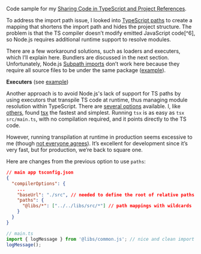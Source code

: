 Code sample for my [Sharing Code in TypeScript and Project References](https://theartofdev.com/2024/11/07/sharing-code-in-typescript-and-project-references/).

To address the import path issue, I looked into [TypeScript paths](https://www.typescriptlang.org/tsconfig/#paths) to create a mapping that shortens the import path and hides the project structure. The problem is that the TS compiler doesn’t modify emitted JavaScript code[^6], so Node.js requires additional runtime support to resolve modules.

There are a few workaround solutions, such as loaders and executers, which I’ll explain here. Bundlers are discussed in the next section. Unfortunately, Node.js [Subpath imports](https://nodejs.org/api/packages.html#subpath-imports) don’t work here because they require all source files to be under the same package ([example](https://github.com/ArthurHub/ts-project-reference/tree/main/ex-2-esm-paths-alias-imports)).

**Executers** (see [example](https://github.com/ArthurHub/ts-project-reference/tree/main/4-esm-paths-alias-tsx))

Another approach is to avoid Node.js's lack of support for TS paths by using executors that transpile TS code at runtime, thus managing module resolution within TypeScript. There are [several options](https://github.com/privatenumber/ts-runtime-comparison?tab=readme-ov-file) available. I, like [others](https://gist.github.com/ggemre/83219067c5fc0623e92e086e45fe4e8e), found [tsx](https://tsx.is/) the fastest and simplest. Running `tsx` is as easy as `tsx src/main.ts`, with no compilation required, and it points directly to the TS code.

However, running transpilation at runtime in production seems excessive to me (though [not everyone agrees](https://www.reddit.com/r/node/comments/16lvmr0/do_you_transpile_typescript_in_server_contexts/)). It’s excellent for development since it’s very fast, but for production, we’re back to square one.

Here are changes from the previous option to use `paths`:

```json
// main app tsconfig.json
{
  "compilerOptions": {
    ...
    "baseUrl": "./src", // needed to define the root of relative paths
    "paths": {
      "@libs/*": ["../../libs/src/*"] // path mappings with wildcards
    }
  }
}
```

```typescript
// main.ts
import { logMessage } from '@libs/common.js'; // nice and clean import
logMessage();
```
